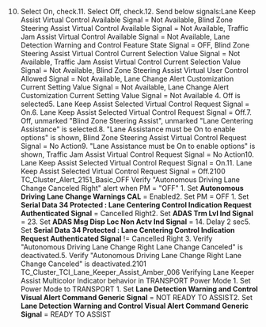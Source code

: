 10. Select On, check.11. Select Off, check.12. Send below signals:Lane Keep Assist Virtual Control Available Signal = Not Available, Blind Zone Steering Assist Virtual Control Available Signal = Not Available, Traffic Jam Assist Virtual Control Available Signal = Not Available, Lane Detection Warning and Control Feature State Signal = OFF, Blind Zone Steering Assist Virtual Control Current Selection Value Signal = Not Available, Traffic Jam Assist Virtual Control Current Selection Value Signal = Not Available, Blind Zone Steering Assist Virtual User Control Allowed Signal = Not Available, Lane Change Alert Customization Current Setting Value Signal = Not Available, Lane Change Alert Customization Current Setting Value Signal = Not Available 4. Off is selected5. Lane Keep Assist Selected Virtual Control Request Signal = On.6. Lane Keep Assist Selected Virtual Control Request Signal = Off.7. Off, unmarked "Blind Zone Steering Assist", unmarked "Lane Centering Assistance" is selected.8. "Lane Assistance must be On to enable options" is shown, Blind Zone Steering Assist Virtual Control Request Signal = No Action9. "Lane Assistance must be On to enable options" is shown, Traffic Jam Assist Virtual Control Request Signal = No Action10. Lane Keep Assist Selected Virtual Control Request Signal = On.11. Lane Keep Assist Selected Virtual Control Request Signal = Off.2100 TC_Cluster_Alert_2151_Basic_OFF Verify "Autonomous Driving Lane Change Canceled Right" alert when PM = "OFF" 1. Set **Autonomous Driving Lane Change Warnings CAL** = Enabled2. Set PM = OFF 1. Set **Serial Data 34 Protected : Lane Centering Control Indication Request Authenticated Signal** = Cancelled Right2. Set **ADAS Trm Lvl Ind Signal** = 23. Set **ADAS Msg Disp Loc Non Actv Ind Signal** = 14. Delay 2 sec5. Set **Serial Data 34 Protected : Lane Centering Control Indication Request Authenticated Signal** != Cancelled Right 3. Verify "Autonomous Driving Lane Change Right Lane Change Canceled" is deactivated.5. Verify "Autonomous Driving Lane Change Right Lane Change Canceled" is deactivated.2101 TC_Cluster_TCI_Lane_Keeper_Assist_Amber_006 Verifying Lane Keeper Assist Multicolor Indicator behavior in TRANSPORT Power Mode 1. Set Power Mode to TRANSPORT 1. Set **Lane Detection Warning and Control Visual Alert Command Generic Signal** = NOT READY TO ASSIST2. Set **Lane Detection Warning and Control Visual Alert Command Generic Signal** = READY TO ASSIST